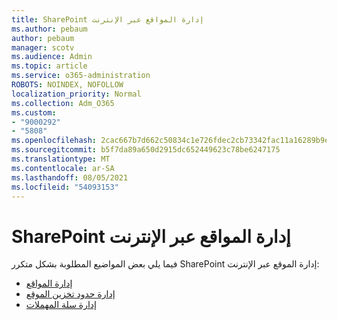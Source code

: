 ```yaml
---
title: SharePoint إدارة المواقع عبر الإنترنت
ms.author: pebaum
author: pebaum
manager: scotv
ms.audience: Admin
ms.topic: article
ms.service: o365-administration
ROBOTS: NOINDEX, NOFOLLOW
localization_priority: Normal
ms.collection: Adm_O365
ms.custom:
- "9000292"
- "5808"
ms.openlocfilehash: 2cac667b7d662c50834c1e726fdec2cb73342fac11a16289b9ef928925fd173e
ms.sourcegitcommit: b5f7da89a650d2915dc652449623c78be6247175
ms.translationtype: MT
ms.contentlocale: ar-SA
ms.lasthandoff: 08/05/2021
ms.locfileid: "54093153"
---
```

# <a name="sharepoint-online-site-management"></a>SharePoint إدارة المواقع عبر الإنترنت

فيما يلي بعض المواضيع المطلوبة بشكل متكرر SharePoint إدارة الموقع عبر الإنترنت:

- [إدارة المواقع](https://docs.microsoft.com/sharepoint/manage-sites-in-new-admin-center)
- [إدارة حدود تخزين الموقع](https://docs.microsoft.com/sharepoint/manage-site-collection-storage-limits)
- [إدارة سلة المهملات](https://support.microsoft.com/office/8a6c2198-910e-42dc-9a9c-bc5bc4f327da)